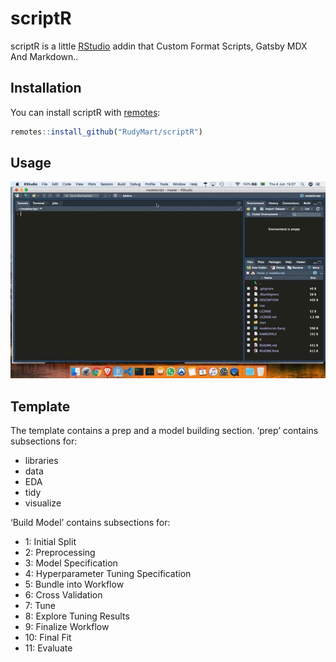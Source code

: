 
# scriptR

<!-- badges: start -->

<!-- badges: end -->

scriptR is a little [RStudio](https://rstudio.com/) addin that Custom
Format Scripts, Gatsby MDX And Markdown..

## Installation

You can install scriptR with
[remotes](https://github.com/r-lib/remotes):

``` r
remotes::install_github("RudyMart/scriptR")
```

## Usage

![](inst/screencast.gif)

## Template

The template contains a prep and a model building section. ‘prep’
contains subsections for:

  - libraries
  - data
  - EDA
  - tidy
  - visualize

‘Build Model’ contains subsections for:

  - 1: Initial Split
  - 2: Preprocessing
  - 3: Model Specification
  - 4: Hyperparameter Tuning Specification
  - 5: Bundle into Workflow
  - 6: Cross Validation
  - 7: Tune
  - 8: Explore Tuning Results
  - 9: Finalize Workflow
  - 10: Final Fit
  - 11: Evaluate
